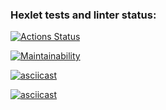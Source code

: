 ### Hexlet tests and linter status:
[![Actions Status](https://github.com/DrStopor/java-project-61/actions/workflows/hexlet-check.yml/badge.svg)](https://github.com/DrStopor/java-project-61/actions)

[![Maintainability](https://api.codeclimate.com/v1/badges/a215746f185c2f4021af/maintainability)](https://codeclimate.com/github/DrStopor/java-project-61/maintainability)

[![asciicast](https://asciinema.org/a/629769.svg)](https://asciinema.org/a/629769)

[![asciicast](https://asciinema.org/a/629786.svg)](https://asciinema.org/a/629786)